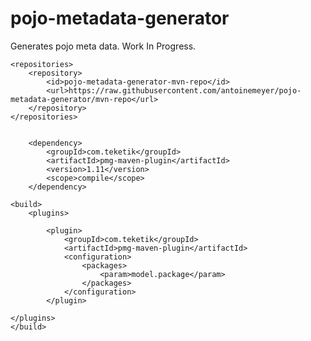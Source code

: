 pojo-metadata-generator
=======================

Generates pojo meta data.
Work In Progress.


	<repositories>
		<repository>
			<id>pojo-metadata-generator-mvn-repo</id>
			<url>https://raw.githubusercontent.com/antoinemeyer/pojo-metadata-generator/mvn-repo</url>
		</repository>
	</repositories>


		<dependency>
			<groupId>com.teketik</groupId>
			<artifactId>pmg-maven-plugin</artifactId>
			<version>1.11</version>
			<scope>compile</scope>
		</dependency>

	<build>
		<plugins>

			<plugin>
				<groupId>com.teketik</groupId>
				<artifactId>pmg-maven-plugin</artifactId>
				<configuration>
					<packages>
						<param>model.package</param>
					</packages>
				</configuration>
			</plugin>
			
  	</plugins>
	</build>
